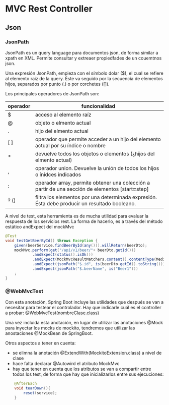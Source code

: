 # MVC Rest Controller 

## Json

### JsonPath

JsonPath es un query language para documentos json, de forma similar a xpath en XML. Permite consultar y extreaer propiedfades de un couemtnos json.

Una expresión JsonPath, empieza con el símbolo dolar ($), el cual se refiere al elemento raiz de la query. Éste va seguido por la secuencia de elementos hijos, separados por punto (.) o por corchetes ([]).

Los principales operadores de JsonPath son:

|operador|funcionalidad|
|--------|-------------|
|$ | acceso al elemento raíz |
|@ | objeto o elmento actual |
|. | hijo del elmento actual |
|[ ] | operador que permite acceder a un hijo del elemento actual por su índice o nombre |
|* | devuelve todos los objetos o elementos (¿hijos del elmento actual) |
|, | operador union. Devuelve la unión de todos los hijos o ínidces indicados |
|: | operador array, permite obtener una colección a partir de una sección de elementos  [start:end:step] |
|? (<expresion>)| filtra los elementos por una determinada expresión. Ésta debe producir un resultado booleano.

A nivel de test, esta herramienta es de mucha utilidad para evaluar la respuesta de los servicios rest. La forma de hacerlo, es a través del método estático andExpect del mockMvc

```java
@Test
void testGetBeerById() throws Exception {
    given(beerService.findBeerById(any())).willReturn(beerDto);
    mockMvc.perform(get("/api/v1/beer/"+ beerDto.getId()))
            .andExpect(status().isOk())
            .andExpect(MockMvcResultMatchers.content().contentType(MediaType.APPLICATION_JSON_UTF8))
            .andExpect(jsonPath("$.id", is(beerDto.getId().toString())))
            .andExpect(jsonPath("$.beerName", is("Beer1")))
    ;
}
```

### @WebMvcTest

Con esta anotación, Spring Boot incluye  las utilidades que después se van a necesitar para testear el controlador. Hay que indicarle cuál es el controller a probar: @WebMvcTest(nombreClase.class)

Una vez incluida esta anotación, en lugar de utilizar las anotaciones @Mock para inyectar los mocks de mockito, tendremos que utilizar las anostaciones @MockBean de SpringBoot. 

Otros aspectos a tener en cuenta:

* se elimna la anotación @ExtendWith(MockitoExtension.class) a nivel de clase
* hace falta declarar @Autowird el atributo MockMvc
* hay que tener en cuenta que los atributos  se van a compartir entre todos los test, de forma que hay que inicializarlos entre sus ejecuciones:

```java
    @AfterEach
    void tearDown(){
        reset(service);
    }
```